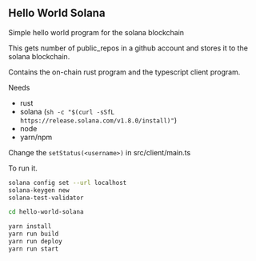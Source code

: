 ## Hello World Solana

Simple hello world program for the solana blockchain

This gets number of public_repos in a github account and stores it to the solana blockchain.

Contains the on-chain rust program and the typescript client program.

Needs 
- rust
- solana (`sh -c "$(curl -sSfL https://release.solana.com/v1.8.0/install)"`)
- node
- yarn/npm

Change the `setStatus(<username>)` in src/client/main.ts

To run it.

```bash
solana config set --url localhost
solana-keygen new
solana-test-validator

cd hello-world-solana

yarn install
yarn run build
yarn run deploy
yarn run start
```
